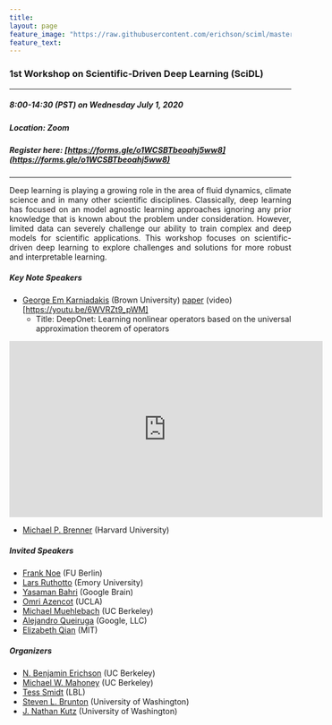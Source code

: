 ```yaml
---
title:
layout: page
feature_image: "https://raw.githubusercontent.com/erichson/sciml/master/img/logo.png"
feature_text:
---
```


### 1st Workshop on Scientific-Driven Deep Learning (SciDL)
***
##### 8:00-14:30 (PST) on Wednesday July 1, 2020 
##### Location: Zoom
##### Register here: [https://forms.gle/o1WCSBTbeoahj5ww8](https://forms.gle/o1WCSBTbeoahj5ww8)
***
<p style='text-align: justify;'> Deep learning is playing a growing role in the area of fluid dynamics, climate science and in many other scientific disciplines. Classically, deep learning has focused on an model agnostic learning approaches ignoring any prior knowledge that is known about the problem under consideration. However, limited data can severely challenge our ability to train complex and deep models for scientific applications. This workshop focuses on scientific-driven deep learning to explore challenges and solutions for more robust and interpretable learning.
 </p>



##### Key Note Speakers
* [George Em Karniadakis](https://www.brown.edu/research/projects/crunch/george-karniadakis) (Brown University) [paper](https://arxiv.org/abs/1910.03193) (video)[https://youtu.be/6WVRZt9_pWM]
	- Title: DeepOnet: Learning nonlinear operators based on the universal approximation theorem of operators

<iframe width="560" height="315" src="https://www.youtube.com/embed/6WVRZt9_pWM" frameborder="0" allow="accelerometer; autoplay; encrypted-media; gyroscope; picture-in-picture" allowfullscreen></iframe>

* [Michael P. Brenner](https://www.seas.harvard.edu/brenner/Home.html) (Harvard University)


##### Invited Speakers
* [Frank Noe](http://www.mi.fu-berlin.de/en/math/groups/comp-mol-bio/) (FU Berlin)
* [Lars Ruthotto](http://www.mathcs.emory.edu/~lruthot/) (Emory University)
* [Yasaman Bahri](https://yasamanb.github.io/) (Google Brain)
* [Omri Azencot](http://omriazencot.com/) (UCLA)
* [Michael Muehlebach](https://sites.google.com/view/mmuehlebach) (UC Berkeley)
* [Alejandro Queiruga](https://afqueiruga.github.io/) (Google, LLC)
* [Elizabeth Qian](https://sites.google.com/view/elizabeth-qian/) (MIT)

##### Organizers 
* [N. Benjamin Erichson](https://www.benerichson.com/) (UC Berkeley)
* [Michael W. Mahoney](https://www.stat.berkeley.edu/~mmahoney/) (UC Berkeley)
* [Tess Smidt](https://crd.lbl.gov/departments/computational-science/ccmc/staff/alvarez-fellows/tess-smidt/) (LBL)
* [Steven L. Brunton](https://www.eigensteve.com/) (University of Washington)
* [J. Nathan Kutz](https://faculty.washington.edu/kutz/) (University of Washington)

